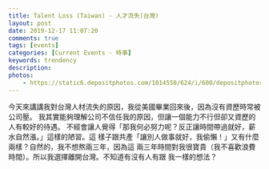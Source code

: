```yaml
---
title: Talent Loss (Taiwan) - 人才流失(台灣)
layout: post
date: 2019-12-17 11:07:20
comments: true
tags: [events]
categories: [Current Events - 時事]
keywords: trendency
description: 
photos:
	- https://static6.depositphotos.com/1014550/624/i/600/depositphotos_6241267-stock-photo-human-resources-puzzle.jpg
---
```


今天來講講我對台灣人材流失的原因，我從美國畢業回來後，因為沒有資歷時常被公司壓。
我其實能夠理解公司不信任我的原因，但讓一個能力不行但卻又資歷的人有較好的待遇。
不經會讓人覺得「那我何必努力呢？反正讓時間帶過就好，薪水自然漲。」這樣的陋習。這
樣子跟共產「讓別人做事就好，我偷懶！」又有什麼兩樣？自然的，我不想熬兩三年，因為這
兩三年時間對我很寶貴（我不喜歡浪費時間）。所以我選擇離開台灣。不知道有沒有人有跟
我一樣的想法？
